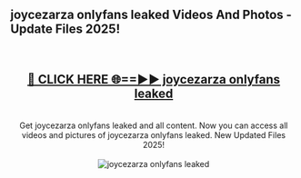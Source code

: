 <h2>joycezarza onlyfans leaked Videos And Photos - Update Files 2025!</h2>
<br>
<div align="center">
<h2><a href="https://linkcuts.com/hfmhzwbr" rel="nofollow">🔴 CLICK HERE 🌐==►► joycezarza onlyfans leaked</a></h2>
<br>
Get joycezarza onlyfans leaked and all content. Now you can access all videos and pictures of joycezarza onlyfans leaked. New Updated Files 2025!
<br>
<br>
<a href="https://linkcuts.com/hfmhzwbr" rel="nofollow" data-target="animated-image.originalLink"><img src="https://i.ibb.co.com/WyWwxjT/player-gif2.gif" alt="joycezarza onlyfans leaked" style="max-width: 100%; display: inline-block;" data-target="animated-image.originalImage"></a>
</div>
<br>